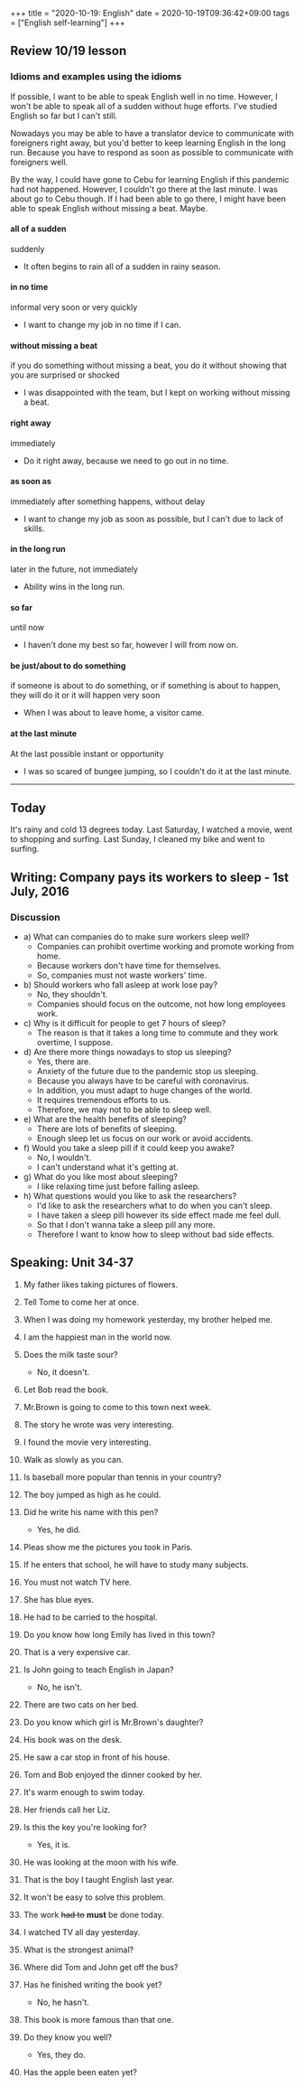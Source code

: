 +++
title =  "2020-10-19: English"
date = 2020-10-19T09:36:42+09:00
tags = ["English self-learning"]
+++

## Review 10/19 lesson

### Idioms and examples using the idioms

If possible, I want to be able to speak English well in no time.
However, I won't be able to speak all of a sudden without huge efforts.
I've studied English so far but I can't still.

Nowadays you may be able to have a translator device to communicate with foreigners right away,
but you'd better to keep learning English in the long run.
Because you have to respond as soon as possible to communicate with foreigners well.

By the way, I could have gone to Cebu for learning English if this pandemic had not happened.
However, I couldn't go there at the last minute. I was about go to Cebu though.
If I had been able to go there, I might have been able to speak English without missing a beat. Maybe.

#### all of a sudden
suddenly

* It often begins to rain all of a sudden in rainy season.

#### in no time
informal very soon or very quickly

* I want to change my job in no time if I can.

#### without missing a beat
if you do something without missing a beat, you do it without showing that you are surprised or shocked

* I was disappointed with the team, but I kept on working without missing a beat.

#### right away
immediately

* Do it right away, because we need to go out in no time.

#### as soon as
immediately after something happens, without delay

* I want to change my job as soon as possible, but I can't due to lack of skills.

#### in the long run
later in the future, not immediately

* Ability wins in the long run.

#### so far
until now

* I haven't done my best so far, however I will from now on.

#### be just/about to do something
if someone is about to do something, or if something is about to happen, they will do it or it will happen very soon

* When I was about to leave home, a visitor came.

#### at the last minute
At the last possible instant or opportunity

* I was so scared of bungee jumping, so I couldn't do it at the last minute.

- - -

## Today

It's rainy and cold 13 degrees today.
Last Saturday, I watched a movie, went to shopping and surfing.
Last Sunday, I cleaned my bike and went to surfing.

## Writing: Company pays its workers to sleep - 1st July, 2016

### Discussion

* a) What can companies do to make sure workers sleep well?
    - Companies can prohibit overtime working and promote working from home.
    - Because workers don't have time for themselves.
    - So, companies must not waste workers' time.
* b) Should workers who fall asleep at work lose pay?
    - No, they shouldn't.
    - Companies should focus on the outcome, not how long employees work.
* c) Why is it difficult for people to get 7 hours of sleep?
    - The reason is that it takes a long time to commute and they work overtime, I suppose.
* d) Are there more things nowadays to stop us sleeping?
    - Yes, there are.
    - Anxiety of the future due to the pandemic stop us sleeping.
    - Because you always have to be careful with coronavirus.
    - In addition, you must adapt to huge changes of the world.
    - It requires tremendous efforts to us.
    - Therefore, we may not to be able to sleep well.
* e) What are the health benefits of sleeping?
    - There are lots of benefits of sleeping.
    - Enough sleep let us focus on our work or avoid accidents.
* f) Would you take a sleep pill if it could keep you awake?
    - No, I wouldn't.
    - I can't understand what it's getting at.
* g) What do you like most about sleeping?
    - I like relaxing time just before falling asleep.
* h) What questions would you like to ask the researchers?
    - I'd like to ask the researchers what to do when you can't sleep.
    - I have taken a sleep pill however its side effect made me feel dull.
    - So that I don't wanna take a sleep pill any more.
    - Therefore I want to know how to sleep without bad side effects.

## Speaking: Unit 34-37

1. My father likes taking pictures of flowers.
2. Tell Tome to come her at once.
3. When I was doing my homework yesterday, my brother helped me.
4. I am the happiest man in the world now.
5. Does the milk taste sour?
    - No, it doesn't.
6. Let Bob read the book.
7. Mr.Brown is going to come to this town next week.
8. The story he wrote was very interesting.
9. I found the movie very interesting.
10. Walk as slowly as you can.

1. Is baseball more popular than tennis in your country?
2. The boy jumped as high as he could.
3. Did he write his name with this pen?
    - Yes, he did.
4. Pleas show me the pictures you took in Paris.
5. If he enters that school, he will have to study many subjects.
6. You must not watch TV here.
7. She has blue eyes.
8. He had to be carried to the hospital.
9. Do you know how long Emily has lived in this town?
10. That is a very expensive car.

1. Is John going to teach English in Japan?
    - No, he isn't.
2. There are two cats on her bed.
3. Do you know which girl is Mr.Brown's daughter?
4. His book was on the desk.
5. He saw a car stop in front of his house.
6. Tom and Bob enjoyed the dinner cooked by her.
7. It's warm enough to swim today.
8. Her friends call her Liz.
9. Is this the key you're looking for?
    - Yes, it is.
10. He was looking at the moon with his wife.

1. That is the boy I taught English last year.
2. It won't be easy to solve this problem.
3. The work ~~had to~~ **must** be done today.
4. I watched TV all day yesterday.
5. What is the strongest animal?
6. Where did Tom and John get off the bus?
7. Has he finished writing the book yet?
    - No, he hasn't.
8. This book is more famous than that one.
9. Do they know you well?
    - Yes, they do.
10. Has the apple been eaten yet?
